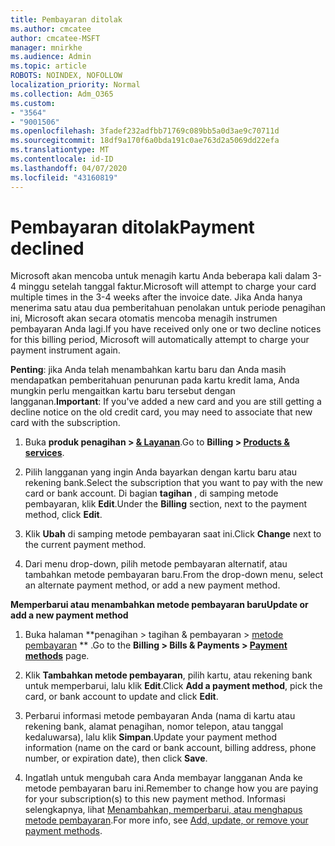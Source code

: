 ```yaml
---
title: Pembayaran ditolak
ms.author: cmcatee
author: cmcatee-MSFT
manager: mnirkhe
ms.audience: Admin
ms.topic: article
ROBOTS: NOINDEX, NOFOLLOW
localization_priority: Normal
ms.collection: Adm_O365
ms.custom:
- "3564"
- "9001506"
ms.openlocfilehash: 3fadef232adfbb71769c089bb5a0d3ae9c70711d
ms.sourcegitcommit: 18df9a170f6a0bda191c0ae763d2a5069dd22efa
ms.translationtype: MT
ms.contentlocale: id-ID
ms.lasthandoff: 04/07/2020
ms.locfileid: "43160819"
---
```

# <a name="payment-declined"></a><span data-ttu-id="a6c4a-102">Pembayaran ditolak</span><span class="sxs-lookup"><span data-stu-id="a6c4a-102">Payment declined</span></span>

<span data-ttu-id="a6c4a-103">Microsoft akan mencoba untuk menagih kartu Anda beberapa kali dalam 3-4 minggu setelah tanggal faktur.</span><span class="sxs-lookup"><span data-stu-id="a6c4a-103">Microsoft will attempt to charge your card multiple times in the 3-4 weeks after the invoice date.</span></span>  <span data-ttu-id="a6c4a-104">Jika Anda hanya menerima satu atau dua pemberitahuan penolakan untuk periode penagihan ini, Microsoft akan secara otomatis mencoba menagih instrumen pembayaran Anda lagi.</span><span class="sxs-lookup"><span data-stu-id="a6c4a-104">If you have received only one or two decline notices for this billing period, Microsoft will automatically attempt to charge your payment instrument again.</span></span>  

<span data-ttu-id="a6c4a-105">**Penting**: jika Anda telah menambahkan kartu baru dan Anda masih mendapatkan pemberitahuan penurunan pada kartu kredit lama, Anda mungkin perlu mengaitkan kartu baru tersebut dengan langganan.</span><span class="sxs-lookup"><span data-stu-id="a6c4a-105">**Important**: If you've added a new card and you are still getting a decline notice on the old credit card, you may need to associate that new card with the subscription.</span></span>

1. <span data-ttu-id="a6c4a-106">Buka **produk penagihan > [& Layanan](https://go.microsoft.com/fwlink/p/?linkid=842054)**.</span><span class="sxs-lookup"><span data-stu-id="a6c4a-106">Go to **Billing > [Products & services](https://go.microsoft.com/fwlink/p/?linkid=842054)**.</span></span>

2. <span data-ttu-id="a6c4a-107">Pilih langganan yang ingin Anda bayarkan dengan kartu baru atau rekening bank.</span><span class="sxs-lookup"><span data-stu-id="a6c4a-107">Select the subscription that you want to pay with the new card or bank account.</span></span> <span data-ttu-id="a6c4a-108">Di bagian **tagihan** , di samping metode pembayaran, klik **Edit**.</span><span class="sxs-lookup"><span data-stu-id="a6c4a-108">Under the **Billing** section, next to the payment method, click **Edit**.</span></span>

3. <span data-ttu-id="a6c4a-109">Klik **Ubah** di samping metode pembayaran saat ini.</span><span class="sxs-lookup"><span data-stu-id="a6c4a-109">Click **Change** next to the current payment method.</span></span>

4. <span data-ttu-id="a6c4a-110">Dari menu drop-down, pilih metode pembayaran alternatif, atau tambahkan metode pembayaran baru.</span><span class="sxs-lookup"><span data-stu-id="a6c4a-110">From the drop-down menu, select an alternate payment method, or add a new payment method.</span></span>

<span data-ttu-id="a6c4a-111">**Memperbarui atau menambahkan metode pembayaran baru**</span><span class="sxs-lookup"><span data-stu-id="a6c4a-111">**Update or add a new payment method**</span></span>

1. <span data-ttu-id="a6c4a-112">Buka halaman \*\*penagihan > tagihan & pembayaran > [metode pembayaran](https://go.microsoft.com/fwlink/p/?linkid=2018806) \*\* .</span><span class="sxs-lookup"><span data-stu-id="a6c4a-112">Go to the **Billing > Bills & Payments > [Payment methods](https://go.microsoft.com/fwlink/p/?linkid=2018806)** page.</span></span>

2. <span data-ttu-id="a6c4a-113">Klik **Tambahkan metode pembayaran**, pilih kartu, atau rekening bank untuk memperbarui, lalu klik **Edit**.</span><span class="sxs-lookup"><span data-stu-id="a6c4a-113">Click **Add a payment method**, pick the card, or bank account to update and click **Edit**.</span></span>

3. <span data-ttu-id="a6c4a-114">Perbarui informasi metode pembayaran Anda (nama di kartu atau rekening bank, alamat penagihan, nomor telepon, atau tanggal kedaluwarsa), lalu klik **Simpan**.</span><span class="sxs-lookup"><span data-stu-id="a6c4a-114">Update your payment method information (name on the card or bank account, billing address, phone number, or expiration date), then click **Save**.</span></span>

4. <span data-ttu-id="a6c4a-115">Ingatlah untuk mengubah cara Anda membayar langganan Anda ke metode pembayaran baru ini.</span><span class="sxs-lookup"><span data-stu-id="a6c4a-115">Remember to change how you are paying for your subscription(s) to this new payment method.</span></span> <span data-ttu-id="a6c4a-116">Informasi selengkapnya, lihat [Menambahkan, memperbarui, atau menghapus metode pembayaran](https://go.microsoft.com/fwlink/?linkid=2118133).</span><span class="sxs-lookup"><span data-stu-id="a6c4a-116">For more info, see [Add, update, or remove your payment methods](https://go.microsoft.com/fwlink/?linkid=2118133).</span></span> 
